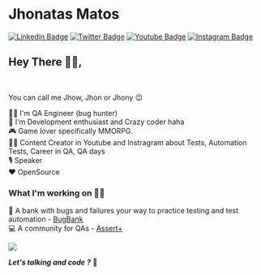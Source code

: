 # Jhonatas Matos
[![Linkedin Badge](https://img.shields.io/badge/-JhonatasMatos-blue?style=for-the-badge&logo=Linkedin&logoColor=white&link=https://www.linkedin.com/in/jhonatas-santos-matos)](https://www.linkedin.com/in/jhonatas-matos/) 
[![Twitter Badge](https://img.shields.io/badge/-JhonatasMatos-blue?style=for-the-badge&logo=Twitter&logoColor=white&link=https://twitter.com/jhonatasmatoss)](https://twitter.com/jhonatasmatoss)
[![Youtube Badge](https://img.shields.io/badge/-AssertPlus-red?style=for-the-badge&logo=Youtube&logoColor=white&link=https://www.youtube.com/channel/UCJI19oXps4WvqveLoAqjQkQ)](https://www.youtube.com/@AssertPlus)
[![Instagram Badge](https://img.shields.io/badge/-AssertPlus-violet?style=for-the-badge&logo=Instagram&logoColor=white&link=https://www.youtube.com/channel/UCJI19oXps4WvqveLoAqjQkQ)](https://www.instagram.com/assertplus/)



## Hey There 🤟😎,
<br>

You can call me Jhow, Jhon or Jhony  😉
<br>

🕵‍♂ I'm QA Engineer (bug hunter)<br>
📱 I'm Development enthusiast and Crazy coder haha<br>
🎮 Game lover specifically MMORPG.<br>
👨‍🏫 Content Creator in Youtube and Instragram about Tests, Automation Tests, Career in QA, QA days<br>
🎙 Speaker<br>
❤️ OpenSource

### What I'm working on 👨‍💻

💌 A bank with bugs and failures your way to practice testing and test automation - [BugBank](https://bugbank.netlify.app/) <br>
💻 A community for QAs - [Assert+](https://www.assertplus.com.br/) <br>

<p align="left"> 
 <a><img src="https://github-readme-stats.vercel.app/api/top-langs/?username=jhonatasmatos&hide=html&layout=compact&theme=buefy" /></a>
</p> 


_**Let's talking and code ?**_ :rocket:
